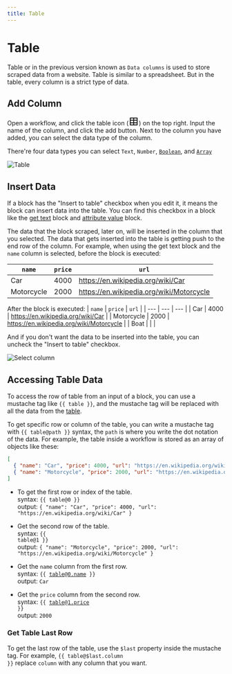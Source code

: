 ```yaml
---
title: Table
---
```


# Table

Table or in the previous version known as `Data columns` is used to store scraped data from a website. Table is similar to a spreadsheet. But in the table, every column is a strict type of data.


## Add Column

Open a workflow, and click the table icon (<svg style="vertical-align: bottom;" fill="currentColor" xmlns="http://www.w3.org/2000/svg" viewBox="0 0 24 24" width="24" height="24"><path fill="none" d="M0 0h24v24H0z"/><path d="M13 10v4h6v-4h-6zm-2 0H5v4h6v-4zm2 9h6v-3h-6v3zm-2 0v-3H5v3h6zm2-14v3h6V5h-6zm-2 0H5v3h6V5zM4 3h16a1 1 0 0 1 1 1v16a1 1 0 0 1-1 1H4a1 1 0 0 1-1-1V4a1 1 0 0 1 1-1z"/></svg>) on the top right. Input the name of the column, and click the add button. Next to the column you have added, you can select the data type of the column.

There're four data types you can select `Text`, `Number`, [`Boolean`](https://en.wikipedia.org/wiki/Boolean_data_type), and [`Array`](https://en.wikipedia.org/wiki/Array_data_type)

![Table](https://res.cloudinary.com/chat-story/image/upload/v1645413122/automa/Add_column_tmxv07.png)

## Insert Data

If a block has the "Insert to table" checkbox when you edit it, it means the block can insert data into the table. You can find this checkbox in a block like the [get text](/blocks/get-text.md) block and [attribute value](/blocks/attribute-value.md) block. 

The data that the block scraped, later on, will be inserted in the column that you selected. The data that gets inserted into the table is getting push to the end row of the column. For example, when using the get text block and the `name` column is selected, 
before the block is executed:

| `name` | `price` | `url` |
| --- | --- | --- |
| Car | 4000 | https://en.wikipedia.org/wiki/Car |
| Motorcycle | 2000 | https://en.wikipedia.org/wiki/Motorcycle |

After the block is executed:
| `name` | `price` | `url` |
| --- | --- | --- |
| Car | 4000 | https://en.wikipedia.org/wiki/Car |
| Motorcycle | 2000 | https://en.wikipedia.org/wiki/Motorcycle |
| Boat | | |

And if you don't want the data to be inserted into the table, you can uncheck the "Insert to table" checkbox.

![Select column](https://res.cloudinary.com/chat-story/image/upload/v1645414047/automa/chrome_SNejeJp6ml_xdlwro.png)

## Accessing Table Data
To access the row of table from an input of a block, you can use a mustache tag like <code v-pre>{{ table }}</code>, and the mustache tag will be replaced with all the data from the [table](./table.md).

To get specific row or column of the table, you can write a mustache tag with <code v-pre>{{ table@path }}</code> syntax, the `path` is where you write the dot notation of the data. For example, the table inside a workflow is stored as an array of objects like these:

```json
[
  { "name": "Car", "price": 4000, "url": "https://en.wikipedia.org/wiki/Car" },
  { "name": "Motorcycle", "price": 2000, "url": "https://en.wikipedia.org/wiki/Motorcycle" }
]
```
- To get the first row or index of the table. <br>
  syntax: <code v-pre>{{ table@0 }}</code> <br>
  output: `{ "name": "Car", "price": 4000, "url": "https://en.wikipedia.org/wiki/Car" }`

- Get the second row of the table. <br>
  syntax: <code v-pre>{{ table@1 }}</code> <br>
  output: `{ "name": "Motorcycle", "price": 2000, "url": "https://en.wikipedia.org/wiki/Motorcycle" }`

- Get the `name` column from the first row. <br>
  syntax: <code v-pre>{{ table@0.name }}</code> <br>
  output: `Car`

- Get the `price` column from the second row. <br>
  syntax: <code v-pre>{{ table@1.price }}</code> <br>
  output:  `2000`

### Get Table Last Row
To get the last row of the table, use the `$last` property inside the mustache tag. For example, <code v-pre>{{ table@$last.column }}</code> replace `column` with any column that you want.

